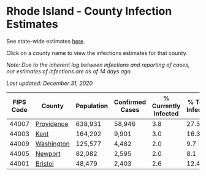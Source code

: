 # Rhode Island - County Infection Estimates

See state-wide estimates [here](/infections/us-ri).

Click on a county name to view the infections estimates for that county.

*Note: Due to the inherent lag between infections and reporting of cases, our estimates of infections are as of 14 days ago.*

*Last updated: December 31, 2020*

|   FIPS Code |                   County |   Population |   Confirmed Cases |   % Currently Infected |   % Total Infected |
|-------------|--------------------------|--------------|-------------------|------------------------|--------------------|
|       44007 | [Providence](providence) |      638,931 |            58,946 |                    3.8 |               27.5 |
|       44003 |             [Kent](kent) |      164,292 |             9,901 |                    3.0 |               16.3 |
|       44009 | [Washington](washington) |      125,577 |             4,482 |                    2.0 |                9.7 |
|       44005 |       [Newport](newport) |       82,082 |             2,595 |                    2.0 |                8.1 |
|       44001 |       [Bristol](bristol) |       48,479 |             2,403 |                    2.6 |               12.4 |